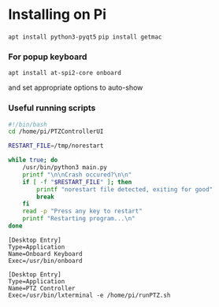 # Installing on Pi

`apt install python3-pyqt5`
`pip install getmac`

### For popup keyboard

`apt install at-spi2-core onboard`

and set appropriate options to auto-show


### Useful running scripts

```bash
#!/bin/bash
cd /home/pi/PTZControllerUI

RESTART_FILE=/tmp/norestart

while true; do
    /usr/bin/python3 main.py
    printf "\n\nCrash occured?\n\n"
    if [ -f "$RESTART_FILE" ]; then
        printf "norestart file detected, exiting for good"
        break
    fi
    read -p "Press any key to restart"
    printf "Restarting program...\n"
done
```
```
[Desktop Entry]
Type=Application
Name=Onboard Keyboard
Exec=/usr/bin/onboard
```
```
[Desktop Entry]
Type=Application
Name=PTZ Controller
Exec=/usr/bin/lxterminal -e /home/pi/runPTZ.sh
```
